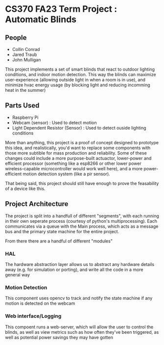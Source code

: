 # CS370 FA23 Term Project : Automatic Blinds

## People
 - Collin Conrad
 - Jared Traub
 - John Mulligan

This project implements a set of smart blinds that react to outdoor lighting
conditions, and indoor motion detection. This way the blinds can maximize
user-experience (allowing outside light in when a room is in use), and minimize
hvac energy usage (by blocking light and reducing incomming heat in the summer)

## Parts Used
 - Raspberry Pi
 - Webcam (sensor) : Used to detect motion
 - Light Dependent Resistor (Sensor) : Used to detect ouside lighting conditions

More than anything, this project is a proof of concept designed to prototype
this idea, and realistically, you'd want to replace some components with those
more subtible for mass production and reliability. Some of these changes could
include a more purpose-built actuactor, lower-power and efficient processor
(something like a esp8266 or other lower power wireless-capable microcontroller
would work well here), and a more power-efficient motion detection system (like
a pir sensor).

That being said, this project should still have enough to prove the feasability
of a device like this.

## Project Architecture

The project is split into a handfull of different "segments", with each running in
their own seperate process (courtesy of python's multiprocessing). Each communicates
via a queue with the Main process, which acts as a message bus and the primary state
machine for the entire project.

From there there are a handful of different "modules"

### HAL

The hardware abstraction layer allows us to abstract any hardware details away (e.g.
for simulation or porting), and write all the code in a more general way

### Motion Detection

This component uses opencv to track and notify the state machine if any motion is
detected on the webcam

### Web interface/Logging

This compoent runs a web-server, which will allow the user to control the blinds, as
well as view metrics such as how often they've been triggered, as well as potential
power savings they may have gotten
